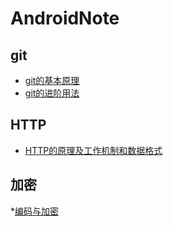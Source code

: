 # AndroidNote
## git
* [git的基本原理](git/git的基本原理.md)
* [git的进阶用法](git/git的进阶用法.md)

## HTTP 
 * [HTTP的原理及工作机制和数据格式](http.md)

## 加密
  *[编码与加密](编码与加密.md)
